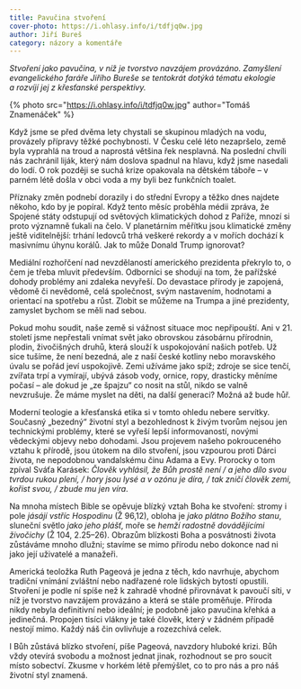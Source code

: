 ```yaml
---
title: Pavučina stvoření
cover-photo: https://i.ohlasy.info/i/tdfjq0w.jpg
author: Jiří Bureš
category: názory a komentáře
---
```


*Stvoření jako pavučina, v níž je tvorstvo navzájem provázáno. Zamyšlení evangelického faráře Jiřího Bureše se tentokrát dotýká tématu ekologie a rozvíjí jej z křesťanské perspektivy.*

{% photo src="https://i.ohlasy.info/i/tdfjq0w.jpg" author="Tomáš Znamenáček" %}

Když jsme se před dvěma lety chystali se skupinou mladých na vodu, provázely přípravy těžké pochybnosti. V Česku celé léto nezapršelo, země byla vyprahlá na troud a naprostá většina řek nesplavná. Na poslední chvíli nás zachránil liják, který nám doslova spadnul na hlavu, když jsme nasedali do lodí. O rok později se suchá krize opakovala na dětském táboře – v parném létě došla v obci voda a my byli bez funkčních toalet.

Příznaky změn podnebí dorazily i do střední Evropy a těžko dnes najdete někoho, kdo by je popíral. Když tento měsíc proběhla médii zpráva, že Spojené státy odstupují od světových klimatických dohod z Paříže, mnozí si proto významně ťukali na čelo. V planetárním měřítku jsou klimatické změny ještě viditelnější: trhání ledovců trhá veškeré rekordy a v mořích dochází k masivnímu úhynu korálů. Jak to může Donald Trump ignorovat?

Mediální rozhořčení nad nevzdělaností amerického prezidenta překrylo to, o čem je třeba mluvit především. Odborníci se shodují na tom, že pařížské dohody problémy ani zdaleka nevyřeší. Do devastace přírody je zapojená, vědomě či nevědomě, celá společnost, svým nastavením, hodnotami a orientací na spotřebu a růst. Zlobit se můžeme na Trumpa a jiné prezidenty, zamyslet bychom se měli nad sebou.

Pokud mohu soudit, naše země si vážnost situace moc nepřipouští. Ani v 21. století jsme nepřestali vnímat svět jako obrovskou zásobárnu přírodnin, plodin, živočišných druhů, která slouží k uspokojování našich potřeb. Už sice tušíme, že není bezedná, ale z naší české kotliny nebo moravského úvalu se pořád jeví uspokojivě. Zemi užíváme jako spíž; zdroje se sice tenčí, zvířata trpí a vymírají, ubývá zásob vody, ornice, ropy, drasticky měníme počasí – ale dokud je „ze špajzu“ co nosit na stůl, nikdo se valně nevzrušuje. Že máme myslet na děti, na další generaci? Možná až bude hůř.

Moderní teologie a křesťanská etika si v tomto ohledu nebere servítky. Současný „bezedný“ životní styl a bezohlednost k živým tvorům nejsou jen technickými problémy, které se vyřeší lepší informovaností, novými vědeckými objevy nebo dohodami. Jsou projevem našeho pokrouceného vztahu k přírodě, jsou útokem na dílo stvoření, jsou vzpourou proti Dárci života, ne nepodobnou vandalskému činu Adama a Evy. Prorocky o tom zpíval Sváťa Karásek: *Člověk vyhlásil, že Bůh prostě není / a jeho dílo svou tvrdou rukou plení, / hory jsou lysé a v ozónu je díra, / tak zničí člověk zemi, kořist svou, / zbude mu jen víra*.

Na mnoha místech Bible se opěvuje blízký vztah Boha ke stvoření: stromy i pole *jásájí vstříc Hospodinu* (Ž 96,12), obloha je *jako plátno Božího stanu*, sluneční světlo *jako jeho plášť*, moře se *hemží radostně dovádějícími živočichy* (Ž 104, 2.25–26). Obrazům blízkosti Boha a posvátnosti života zůstáváme mnoho dlužni; stavíme se mimo přírodu nebo dokonce nad ni jako její uživatelé a manažeři.

Americká teoložka Ruth Pageová je jedna z těch, kdo navrhuje, abychom tradiční vnímání zvláštní nebo nadřazené role lidských bytostí opustili. Stvoření je podle ní spíše než k zahradě vhodné přirovnávat k pavoučí síti, v níž je tvorstvo navzájem provázáno a která se stále proměňuje. Příroda nikdy nebyla definitivní nebo ideální; je podobně jako pavučina křehká a jedinečná. Propojen tisíci vlákny je také člověk, který v žádném případě nestojí mimo. Každý náš čin ovlivňuje a rozezchívá celek.

I Bůh zůstává blízko stvoření, píše Pageová, navzdory hluboké krizi. Bůh vždy otevírá svobodu a možnost jednat jinak, rozhodnout se pro soucit místo sobectví. Zkusme v horkém létě přemýšlet, co to pro nás a pro náš životní styl znamená. 
